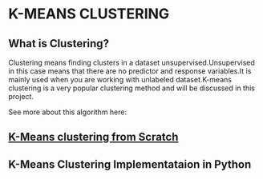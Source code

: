 # K-MEANS CLUSTERING

## What is Clustering?

Clustering means finding clusters in a dataset unsupervised.Unsupervised in this case means that there are no predictor and response variables.It is mainly used when you are working with unlabeled dataset.K-means clustering is a very popular clustering method and will be discussed in this project.

See more about this algorithm here:

## [K-Means clustering from Scratch](https://github.com/GeorgeOduor/unsupervised-learning/blob/master/k-means%20clustering/CLUSTERING.ipynb)

## K-Means Clustering Implementataion in Python
